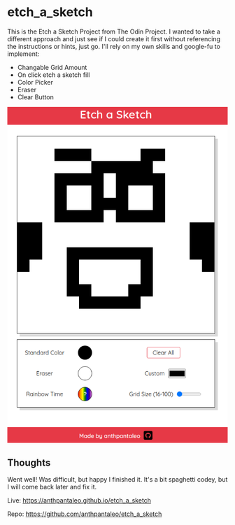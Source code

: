 # etch_a_sketch

This is the Etch a Sketch Project from The Odin Project. I wanted to take a different approach and just see if I could create it first without referencing the instructions or hints, just go. I'll rely on my own skills and google-fu to implement:

- Changable Grid Amount
- On click etch a sketch fill
- Color Picker
- Eraser
- Clear Button

![preview](/photos/Screenshot_2022-09-15_20-05-39.png)

## Thoughts

Went well! Was difficult, but happy I finished it. It's a bit spaghetti codey, but I will come back later and fix it.

Live: https://anthpantaleo.github.io/etch_a_sketch

Repo: https://github.com/anthpantaleo/etch_a_sketch

